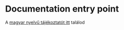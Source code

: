 # Documentation entry point

A [magyar nyelvű tájékoztatót itt](https://github.com/manonet/typing/blob/master/docs/hu/README.md) találod
